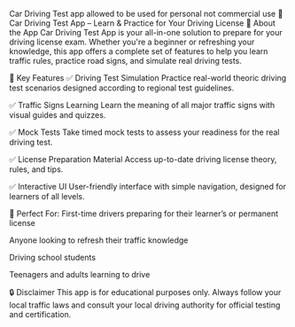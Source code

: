 Car Driving Test app allowed to be used for personal not commercial use
🚗 Car Driving Test App – Learn & Practice for Your Driving License
📱 About the App
Car Driving Test App is your all-in-one solution to prepare for your driving license exam. Whether you're a beginner or refreshing your knowledge, this app offers a complete set of features to help you learn traffic rules, practice road signs, and simulate real driving tests.

🎯 Key Features
✅ Driving Test Simulation
Practice real-world theoric driving test scenarios designed according to regional test guidelines.

✅ Traffic Signs Learning
Learn the meaning of all major traffic signs with visual guides and quizzes.

✅ Mock Tests
Take timed mock tests to assess your readiness for the real driving test.

✅ License Preparation Material
Access up-to-date driving license theory, rules, and tips.

✅ Interactive UI
User-friendly interface with simple navigation, designed for learners of all levels.

📍 Perfect For:
First-time drivers preparing for their learner’s or permanent license

Anyone looking to refresh their traffic knowledge

Driving school students

Teenagers and adults learning to drive

🔒 Disclaimer
This app is for educational purposes only. Always follow your local traffic laws and consult your local driving authority for official testing and certification.

